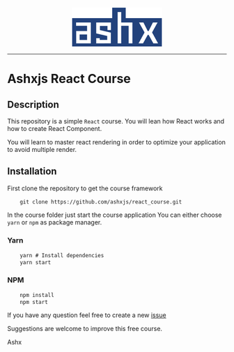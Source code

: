 <p align="center">
  <img src="https://raw.githubusercontent.com/ashxjs/split-view/main/assets/logo.png" alt="logo" />
</p>

---------------------
# Ashxjs React Course

## Description
This repository is a simple `React` course.
You will lean how React works and how to create React Component.

You will learn to master react rendering in order to optimize your application to avoid multiple render.

## Installation

First clone the repository to get the course framework
```shell
    git clone https://github.com/ashxjs/react_course.git
```
In the course folder just start the course application
You can either choose `yarn` or `npm` as package manager.
### Yarn
```shell
    yarn # Install dependencies
    yarn start
```
### NPM
```shell
    npm install
    npm start
```

If you have any question feel free to create a new [issue](https://github.com/ashxjs/react_course/issues/new)

Suggestions are welcome to improve this free course.

Ashx

